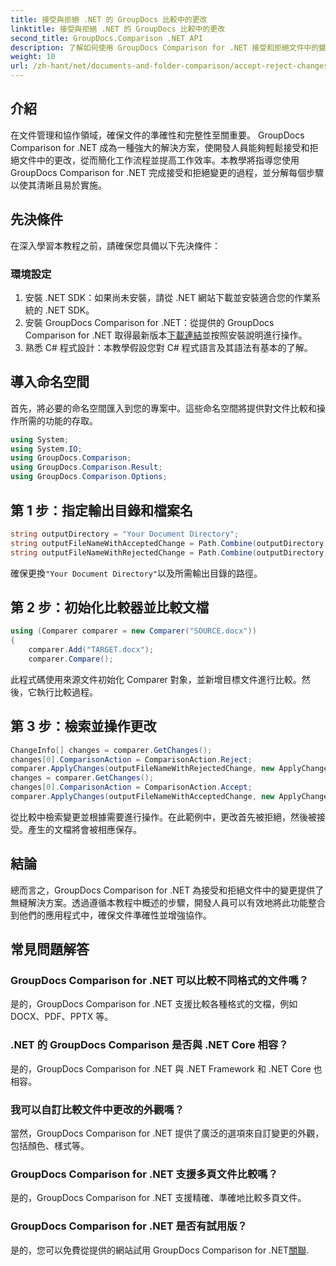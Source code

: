 ```yaml
---
title: 接受與拒絕 .NET 的 GroupDocs 比較中的更改
linktitle: 接受與拒絕 .NET 的 GroupDocs 比較中的更改
second_title: GroupDocs.Comparison .NET API
description: 了解如何使用 GroupDocs Comparison for .NET 接受和拒絕文件中的變更。輕鬆簡化您的文件工作流程。
weight: 10
url: /zh-hant/net/documents-and-folder-comparison/accept-reject-changes-dotnet/
---
```

## 介紹
在文件管理和協作領域，確保文件的準確性和完整性至關重要。 GroupDocs Comparison for .NET 成為一種強大的解決方案，使開發人員能夠輕鬆接受和拒絕文件中的更改，從而簡化工作流程並提高工作效率。本教學將指導您使用 GroupDocs Comparison for .NET 完成接受和拒絕變更的過程，並分解每個步驟以使其清晰且易於實施。
## 先決條件
在深入學習本教程之前，請確保您具備以下先決條件：
### 環境設定
1. 安裝 .NET SDK：如果尚未安裝，請從 .NET 網站下載並安裝適合您的作業系統的 .NET SDK。
2. 安裝 GroupDocs Comparison for .NET：從提供的 GroupDocs Comparison for .NET 取得最新版本[下載連結](https://releases.groupdocs.com/comparison/net/)並按照安裝說明進行操作。
3. 熟悉 C# 程式設計：本教學假設您對 C# 程式語言及其語法有基本的了解。

## 導入命名空間
首先，將必要的命名空間匯入到您的專案中。這些命名空間將提供對文件比較和操作所需的功能的存取。

```csharp
using System;
using System.IO;
using GroupDocs.Comparison;
using GroupDocs.Comparison.Result;
using GroupDocs.Comparison.Options;
```
## 第 1 步：指定輸出目錄和檔案名
```csharp
string outputDirectory = "Your Document Directory";
string outputFileNameWithAcceptedChange = Path.Combine(outputDirectory, "RESULT_WITH_ACCEPTED_CHANGE.docx");
string outputFileNameWithRejectedChange = Path.Combine(outputDirectory, "RESULT_WITH_REJECTED_CHANGE.docx");
```
確保更換`"Your Document Directory"`以及所需輸出目錄的路徑。
## 第 2 步：初始化比較器並比較文檔
```csharp
using (Comparer comparer = new Comparer("SOURCE.docx"))
{
    comparer.Add("TARGET.docx");
    comparer.Compare();
```
此程式碼使用來源文件初始化 Comparer 對象，並新增目標文件進行比較。然後，它執行比較過程。
## 第 3 步：檢索並操作更改
```csharp
ChangeInfo[] changes = comparer.GetChanges();
changes[0].ComparisonAction = ComparisonAction.Reject;
comparer.ApplyChanges(outputFileNameWithRejectedChange, new ApplyChangeOptions { Changes = changes, SaveOriginalState = true });
changes = comparer.GetChanges();
changes[0].ComparisonAction = ComparisonAction.Accept;
comparer.ApplyChanges(outputFileNameWithAcceptedChange, new ApplyChangeOptions { Changes = changes });
```
從比較中檢索變更並根據需要進行操作。在此範例中，更改首先被拒絕，然後被接受。產生的文檔將會被相應保存。

## 結論
總而言之，GroupDocs Comparison for .NET 為接受和拒絕文件中的變更提供了無縫解決方案。透過遵循本教程中概述的步驟，開發人員可以有效地將此功能整合到他們的應用程式中，確保文件準確性並增強協作。
## 常見問題解答
### GroupDocs Comparison for .NET 可以比較不同格式的文件嗎？
是的，GroupDocs Comparison for .NET 支援比較各種格式的文檔，例如 DOCX、PDF、PPTX 等。
### .NET 的 GroupDocs Comparison 是否與 .NET Core 相容？
是的，GroupDocs Comparison for .NET 與 .NET Framework 和 .NET Core 也相容。
### 我可以自訂比較文件中更改的外觀嗎？
當然，GroupDocs Comparison for .NET 提供了廣泛的選項來自訂變更的外觀，包括顏色、樣式等。
### GroupDocs Comparison for .NET 支援多頁文件比較嗎？
是的，GroupDocs Comparison for .NET 支援精確、準確地比較多頁文件。
### GroupDocs Comparison for .NET 是否有試用版？
是的，您可以免費從提供的網站試用 GroupDocs Comparison for .NET[關聯](https://releases.groupdocs.com/).